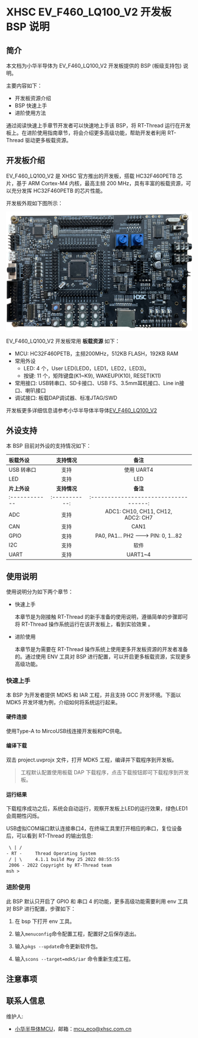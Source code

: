 # XHSC EV_F460_LQ100_V2 开发板 BSP 说明

## 简介

本文档为小华半导体为 EV_F460_LQ100_V2 开发板提供的 BSP (板级支持包) 说明。

主要内容如下：

- 开发板资源介绍
- BSP 快速上手
- 进阶使用方法

通过阅读快速上手章节开发者可以快速地上手该 BSP，将 RT-Thread 运行在开发板上。在进阶使用指南章节，将会介绍更多高级功能，帮助开发者利用 RT-Thread 驱动更多板载资源。

## 开发板介绍

EV_F460_LQ100_V2 是 XHSC 官方推出的开发板，搭载 HC32F460PETB 芯片，基于 ARM Cortex-M4 内核，最高主频 200 MHz，具有丰富的板载资源，可以充分发挥 HC32F460PETB 的芯片性能。

开发板外观如下图所示：

 ![board](figures/board.jpg)

EV_F460_LQ100_V2 开发板常用 **板载资源** 如下：

- MCU: HC32F460PETB，主频200MHz，512KB FLASH，192KB RAM
- 常用外设
  - LED: 4 个，User LED(LED0，LED1，LED2，LED3)。
  - 按键: 11 个，矩阵键盘(K1~K9), WAKEUP(K10), RESET(K11)
- 常用接口: USB转串口、SD卡接口、USB FS、3.5mm耳机接口、Line in接口、喇叭接口
- 调试接口: 板载DAP调试器、标准JTAG/SWD

开发板更多详细信息请参考小华半导体半导体[EV_F460_LQ100_V2](http://www.xhsc.com.cn)

## 外设支持

本 BSP 目前对外设的支持情况如下：

| **板载外设**  | **支持情况** |               **备注**                |
| :------------ | :-----------: | :-----------------------------------: |
| USB 转串口    |      支持     |          使用 UART4                  |
| LED           |     支持     |           LED                   |
| **片上外设**  | **支持情况** |               **备注**                |
| :------------ | :-----------: | :-----------------------------------: |
| ADC           |     支持     | ADC1: CH10, CH11, CH12,<br>ADC2: CH7 |
| CAN           |     支持     |              CAN1                      |
| GPIO          |     支持     | PA0, PA1... PH2 ---> PIN: 0, 1...82 |
| I2C           |     支持     | 软件 |
| UART          |     支持     |              UART1~4                 |


## 使用说明

使用说明分为如下两个章节：

- 快速上手

    本章节是为刚接触 RT-Thread 的新手准备的使用说明，遵循简单的步骤即可将 RT-Thread 操作系统运行在该开发板上，看到实验效果 。

- 进阶使用

    本章节是为需要在 RT-Thread 操作系统上使用更多开发板资源的开发者准备的。通过使用 ENV 工具对 BSP 进行配置，可以开启更多板载资源，实现更多高级功能。


### 快速上手

本 BSP 为开发者提供 MDK5 和 IAR 工程，并且支持 GCC 开发环境。下面以 MDK5 开发环境为例，介绍如何将系统运行起来。

#### 硬件连接

使用Type-A to MircoUSB线连接开发板和PC供电。

#### 编译下载

双击 project.uvprojx 文件，打开 MDK5 工程，编译并下载程序到开发板。

> 工程默认配置使用板载 DAP 下载程序，点击下载按钮即可下载程序到开发板。

#### 运行结果

下载程序成功之后，系统会自动运行，观察开发板上LED的运行效果，绿色LED1会周期性闪烁。

USB虚拟COM端口默认连接串口4，在终端工具里打开相应的串口，复位设备后，可以看到 RT-Thread 的输出信息:

```
 \ | /
- RT -     Thread Operating System
 / | \     4.1.1 build May 25 2022 08:55:55
 2006 - 2022 Copyright by RT-Thread team
msh >
```

### 进阶使用

此 BSP 默认只开启了 GPIO 和 串口 4 的功能，更多高级功能需要利用 env 工具对 BSP 进行配置，步骤如下：

1. 在 bsp 下打开 env 工具。

2. 输入`menuconfig`命令配置工程，配置好之后保存退出。

3. 输入`pkgs --update`命令更新软件包。

4. 输入`scons --target=mdk5/iar` 命令重新生成工程。

## 注意事项

## 联系人信息

维护人:

-  [小华半导体MCU](https://www.xhsc.com.cn)，邮箱：<mcu_eco@xhsc.com.cn>